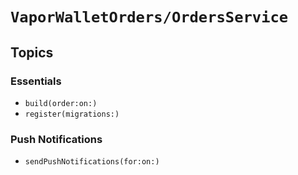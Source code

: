 # ``VaporWalletOrders/OrdersService``

## Topics

### Essentials

- ``build(order:on:)``
- ``register(migrations:)``

### Push Notifications

- ``sendPushNotifications(for:on:)``
